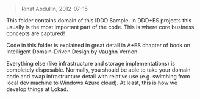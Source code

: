 ﻿> Rinat Abdullin, 2012-07-15

This folder contains domain of this IDDD Sample. In DDD+ES projects this
usually is the most important part of the code. This is where core business
concepts are captured!

Code in this folder is explained in great detail in A+ES chapter of book on 
Intelligent Domain-Driven Design by Vaughn Vernon.

Everything else (like infrastructure and storage implementations) is completely
disposable. Normally, you should be able to take your domain code and swap
infrastructure detail with relative use (e.g. switching from local dev machine
to Windows Azure cloud). At least, this is how we develop things at Lokad.